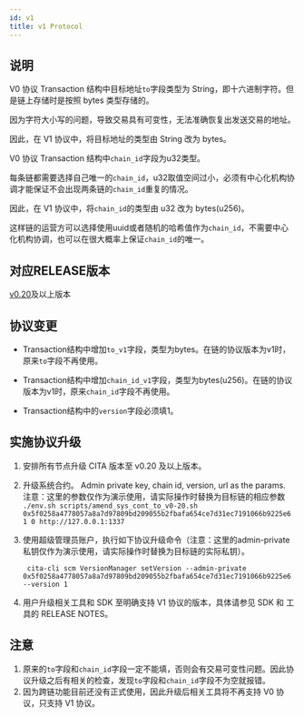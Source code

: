 ```yaml
---
id: v1
title: v1 Protocol
---
```

## 说明

V0 协议 Transaction 结构中目标地址`to`字段类型为 String，即十六进制字符。但是链上存储时是按照 bytes 类型存储的。

因为字符大小写的问题，导致交易具有可变性，无法准确恢复出发送交易的地址。

因此，在 V1 协议中，将目标地址的类型由 String 改为 bytes。

V0 协议 Transaction 结构中`chain_id`字段为u32类型。

每条链都需要选择自己唯一的`chain_id`，u32取值空间过小，必须有中心化机构协调才能保证不会出现两条链的`chain_id`重复的情况。

因此，在 V1 协议中，将`chain_id`的类型由 u32 改为 bytes(u256)。

这样链的运营方可以选择使用uuid或者随机的哈希值作为`chain_id`，不需要中心化机构协调，也可以在很大概率上保证`chain_id`的唯一。

## 对应RELEASE版本

[v0.20](https://github.com/cryptape/cita/releases/tag/v0.20)及以上版本

## 协议变更

- Transaction结构中增加`to_v1`字段，类型为bytes。在链的协议版本为v1时，原来`to`字段不再使用。

- Transaction结构中增加`chain_id_v1`字段，类型为bytes(u256)。在链的协议版本为v1时，原来`chain_id`字段不再使用。

- Transaction结构中的`version`字段必须填1。

## 实施协议升级

1. 安排所有节点升级 CITA 版本至 v0.20 及以上版本。
2. 升级系统合约。 Admin private key, chain id, version, url as the params. 注意：这里的参数仅作为演示使用，请实际操作时替换为目标链的相应参数 ```./env.sh scripts/amend_sys_cont_to_v0-20.sh 0x5f0258a4778057a8a7d97809bd209055b2fbafa654ce7d31ec7191066b9225e6 1 0 http://127.0.0.1:1337```
3. 使用超级管理员账户，执行如下协议升级命令（注意：这里的admin-private私钥仅作为演示使用，请实际操作时替换为目标链的实际私钥）。
    
        cita-cli scm VersionManager setVersion --admin-private 0x5f0258a4778057a8a7d97809bd209055b2fbafa654ce7d31ec7191066b9225e6 --version 1
        

4. 用户升级相关工具和 SDK 至明确支持 V1 协议的版本，具体请参见 SDK 和 工具的 RELEASE NOTES。

## 注意

1. 原来的`to`字段和`chain_id`字段一定不能填，否则会有交易可变性问题。因此协议升级之后有相关的检查，发现`to`字段和`chain_id`字段不为空就报错。
2. 因为跨链功能目前还没有正式使用，因此升级后相关工具将不再支持 V0 协议，只支持 V1 协议。